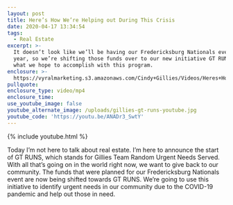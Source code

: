 ```yaml
---
layout: post
title: Here’s How We’re Helping out During This Crisis
date: 2020-04-17 13:34:54
tags:
  - Real Estate
excerpt: >-
  It doesn’t look like we’ll be having our Fredericksburg Nationals event this
  year, so we’re shifting those funds over to our new initiative GT RUNS. Here’s
  what we hope to accomplish with this program.
enclosure: >-
  https://vyralmarketing.s3.amazonaws.com/Cindy+Gillies/Videos/Heres+How+Were+Helping+out+During+This+Crisis.mp4
pullquote:
enclosure_type: video/mp4
enclosure_time:
use_youtube_image: false
youtube_alternate_image: /uploads/gillies-gt-runs-youtube.jpg
youtube_code: 'https://youtu.be/ANADr3_SwtY'
---
```


{% include youtube.html %}

Today I’m not here to talk about real estate. I’m here to announce the start of GT RUNS, which stands for Gillies Team Random Urgent Needs Served. With all that’s going on in the world right now, we want to give back to our community. The funds that were planned for our Fredericksburg Nationals event are now being shifted towards GT RUNS. We’re going to use this initiative to identify urgent needs in our community due to the COVID-19 pandemic and help out those in need.&nbsp;